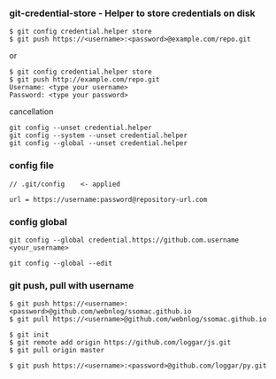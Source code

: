 ### git-credential-store - Helper to store credentials on disk
```
$ git config credential.helper store
$ git push https://<username>:<password>@example.com/repo.git
```

or 

```
$ git config credential.helper store
$ git push http://example.com/repo.git
Username: <type your username>
Password: <type your password>
```

cancellation

```
git config --unset credential.helper
git config --system --unset credential.helper
git config --global --unset credential.helper
```

### config file

```
// .git/config    <- applied

url = https://username:password@repository-url.com
```

### config global

```
git config --global credential.https://github.com.username <your_username>
```

```
git config --global --edit
```

### git push, pull with username 
```
$ git push https://<username>:<password>@github.com/webnlog/ssomac.github.io
$ git pull https://<username>@github.com/webnlog/ssomac.github.io
```

```
$ git init
$ git remote add origin https://github.com/loggar/js.git
$ git pull origin master
```

```
$ git push https://<username>:<password>@github.com/loggar/py.git
```
